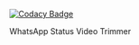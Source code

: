 
[![Codacy Badge](https://api.codacy.com/project/badge/Grade/c01eb816d6264d1ca9904cda3f1bb25b)](https://app.codacy.com/app/abhinavtk97/WATrimmer?utm_source=github.com&utm_medium=referral&utm_content=abhinavtk97/WATrimmer&utm_campaign=Badge_Grade_Dashboard)

WhatsApp Status Video Trimmer